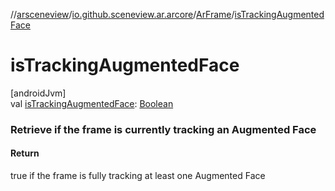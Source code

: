 //[arsceneview](../../../index.md)/[io.github.sceneview.ar.arcore](../index.md)/[ArFrame](index.md)/[isTrackingAugmentedFace](is-tracking-augmented-face.md)

# isTrackingAugmentedFace

[androidJvm]\
val [isTrackingAugmentedFace](is-tracking-augmented-face.md): [Boolean](https://kotlinlang.org/api/latest/jvm/stdlib/kotlin/-boolean/index.html)

###  Retrieve if the frame is currently tracking an Augmented Face

#### Return

true if the frame is fully tracking at least one Augmented Face
